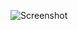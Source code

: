 ![Screenshot](https://raw.githubusercontent.com/Cryakl/Ultimate-RAT-Collection/refs/heads/main/GiFt/Gift%201.07.0/Screenshot.png)
